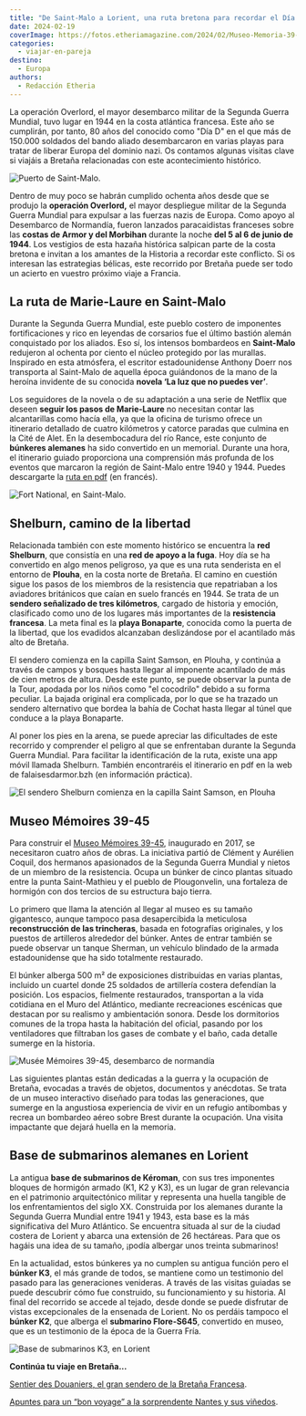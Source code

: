 ```yaml
---
title: "De Saint-Malo a Lorient, una ruta bretona para recordar el Día D"
date: 2024-02-19
coverImage: https://fotos.etheriamagazine.com/2024/02/Museo-Memoria-39-45.jpg
categories: 
  - viajar-en-pareja
destino: 
  - Europa
authors: 
  - Redacción Etheria
---
```


La operación Overlord, el mayor desembarco militar de la Segunda Guerra Mundial, tuvo 
lugar en 1944 en la costa atlántica francesa. Este año se cumplirán, por tanto, 80 años 
del conocido como "Día D" en el que más de 150.000 soldados del bando aliado 
desembarcaron en varias playas para tratar de liberar Europa del dominio nazi. Os 
contamos algunas visitas clave si viajáis a Bretaña relacionadas con este acontecimiento 
histórico. 

![Puerto de Saint-Malo.](https://fotos.etheriamagazine.com/2024/02/St-Malo.jpg "Puerto de Saint-Malo. © SMBMSM")

Dentro de muy poco se habrán cumplido ochenta años desde que se produjo la **operación 
Overlord,** el mayor despliegue militar de la Segunda Guerra Mundial para expulsar a las 
fuerzas nazis de Europa. Como apoyo al Desembarco de Normandía, fueron lanzados 
paracaidistas franceses sobre las **costas de Armor y del Morbihan** durante la noche 
**del 5 al 6 de junio de 1944**. Los vestigios de esta hazaña histórica salpican parte 
de la costa bretona e invitan a los amantes de la Historia a recordar este conflicto. Si 
os interesan las estrategias bélicas, este recorrido por Bretaña puede ser todo un 
acierto en vuestro próximo viaje a Francia. 

## La ruta de Marie-Laure en Saint-Malo  

Durante la Segunda Guerra Mundial, este pueblo costero de imponentes fortificaciones y 
rico en leyendas de corsarios fue el último bastión alemán conquistado por los aliados. 
Eso sí, los intensos bombardeos en **Saint-Malo** redujeron al ochenta por ciento el 
núcleo protegido por las murallas. Inspirado en esta atmósfera, el escritor 
estadounidense Anthony Doerr nos transporta al Saint-Malo de aquella época guiándonos de 
la mano de la heroína invidente de su conocida **novela ‘La luz que no puedes ver’**. 

Los seguidores de la novela o de su adaptación a una serie de Netflix que deseen 
**seguir los pasos de Marie-Laure** no necesitan contar las alcantarillas como hacía 
ella, ya que la oficina de turismo ofrece un itinerario detallado de cuatro kilómetros y 
catorce paradas que culmina en la Cité de Alet. En la desembocadura del río Rance, este 
conjunto de **búnkeres alemanes** ha sido convertido en un memorial. Durante una hora, 
el itinerario guiado proporciona una comprensión más profunda de los eventos que 
marcaron la región de Saint-Malo entre 1940 y 1944. Puedes descargarte la [ruta en 
pdf](https://cdt35.media.tourinsoft.eu/upload/marie-laure-circuit-francais.2-2.pdf) (en 
francés). 

![Fort National, en Saint-Malo.](https://fotos.etheriamagazine.com/2024/02/Fort-National-Saint-Malo.jpg "Fort National, en Saint-Malo. © SMBMSM")

## Shelburn, camino de la libertad

Relacionada también con este momento histórico se encuentra la **red Shelburn**, que 
consistía en una **red de apoyo a la fuga**. Hoy día se ha convertido en algo menos 
peligroso, ya que es una ruta senderista en el entorno de **Plouha**, en la costa norte 
de Bretaña. El camino en cuestión sigue los pasos de los miembros de la resistencia que 
repatriaban a los aviadores británicos que caían en suelo francés en 1944. Se trata de 
un **sendero señalizado de tres kilómetros**, cargado de historia y emoción, clasificado 
como uno de los lugares más importantes de la **resistencia francesa**. La meta final es 
la **playa Bonaparte**, conocida como la puerta de la libertad, que los evadidos 
alcanzaban deslizándose por el acantilado más alto de Bretaña. 

El sendero comienza en la capilla Saint Samson, en Plouha, y continúa a través de campos 
y bosques hasta llegar al imponente acantilado de más de cien metros de altura. Desde 
este punto, se puede observar la punta de la Tour, apodada por los niños como "el 
cocodrilo" debido a su forma peculiar. La bajada original era complicada, por lo que se 
ha trazado un sendero alternativo que bordea la bahía de Cochat hasta llegar al túnel 
que conduce a la playa Bonaparte. 

Al poner los pies en la arena, se puede apreciar las dificultades de este recorrido y 
comprender el peligro al que se enfrentaban durante la Segunda Guerra Mundial. Para 
facilitar la identificación de la ruta, existe una app móvil llamada Shelburn. También 
encontraréis el itinerario en pdf en la web de falaisesdarmor.bzh (en información 
práctica). 

![El sendero Shelburn comienza en la capilla Saint Samson, en Plouha](https://fotos.etheriamagazine.com/2024/02/overlor-Plouha.jpg "Plouha. © Emmanuel Berthier")

## Museo Mémoires 39-45

Para construir el [Museo Mémoires 39-45](https://museememoires39-45.fr/), inaugurado en 
2017, se necesitaron cuatro años de obras. La iniciativa partió de Clément y Aurélien 
Coquil, dos hermanos apasionados de la Segunda Guerra Mundial y nietos de un miembro de 
la resistencia. Ocupa un búnker de cinco plantas situado entre la punta Saint-Mathieu y 
el pueblo de Plougonvelin, una fortaleza de hormigón con dos tercios de su estructura 
bajo tierra. 

Lo primero que llama la atención al llegar al museo es su tamaño gigantesco, aunque 
tampoco pasa desapercibida la meticulosa **reconstrucción de las trincheras**, basada en 
fotografías originales, y los puestos de artilleros alrededor del búnker. Antes de 
entrar también se puede observar un tanque Sherman, un vehículo blindado de la armada 
estadounidense que ha sido totalmente restaurado. 

El búnker alberga 500 m² de exposiciones distribuidas en varias plantas, incluido un 
cuartel donde 25 soldados de artillería costera defendían la posición. Los espacios, 
fielmente restaurados, transportan a la vida cotidiana en el Muro del Atlántico, 
mediante recreaciones escénicas que destacan por su realismo y ambientación sonora. 
Desde los dormitorios comunes de la tropa hasta la habitación del oficial, pasando por 
los ventiladores que filtraban los gases de combate y el baño, cada detalle sumerge en 
la historia. 

![Musée Mémoires 39-45, desembarco de normandía](https://fotos.etheriamagazine.com/2024/02/Museo-Memoria-39-45.jpg "© Musée Mémoires 39-45")

Las siguientes plantas están dedicadas a la guerra y la ocupación de Bretaña, evocadas a 
través de objetos, documentos y anécdotas. Se trata de un museo interactivo diseñado 
para todas las generaciones, que sumerge en la angustiosa experiencia de vivir en un 
refugio antibombas y recrea un bombardeo aéreo sobre Brest durante la ocupación. Una 
visita impactante que dejará huella en la memoria. 

## Base de submarinos alemanes en Lorient

La antigua **base de submarinos de Kéroman**, con sus tres imponentes bloques de 
hormigón armado (K1, K2 y K3), es un lugar de gran relevancia en el patrimonio 
arquitectónico militar y representa una huella tangible de los enfrentamientos del siglo 
XX. Construida por los alemanes durante la Segunda Guerra Mundial entre 1941 y 1943, 
esta base es la más significativa del Muro Atlántico. Se encuentra situada al sur de la 
ciudad costera de Lorient y abarca una extensión de 26 hectáreas. Para que os hagáis una 
idea de su tamaño, ¡podía albergar unos treinta submarinos! 

En la actualidad, estos búnkeres ya no cumplen su antigua función pero el **búnker K3**, 
el más grande de todos, se mantiene como un testimonio del pasado para las generaciones 
venideras. A través de las visitas guiadas se puede descubrir cómo fue construido, su 
funcionamiento y su historia. Al final del recorrido se accede al tejado, desde donde se 
puede disfrutar de vistas excepcionales de la ensenada de Lorient. No os perdáis tampoco 
el **búnker K2**, que alberga el **submarino Flore-S645**, convertido en museo, que es 
un testimonio de la época de la Guerra Fría. 

![Base de submarinos K3, en Lorient](https://fotos.etheriamagazine.com/2024/02/base-submarino-k-3.jpg "Base de submarinos K3. © LEZBROZ-LBST")

**Continúa tu viaje en Bretaña...** 

[Sentier des Douaniers, el gran sendero de la Bretaña 
Francesa](https://etheriamagazine.com/2018/08/08/senderismo-en-sentier-des-douaniers-bretana-francesa/). 

[Apuntes para un “bon voyage” a la sorprendente Nantes y sus 
viñedos](https://etheriamagazine.com/2023/07/31/nantes-y-excursiones-esenciales/).
